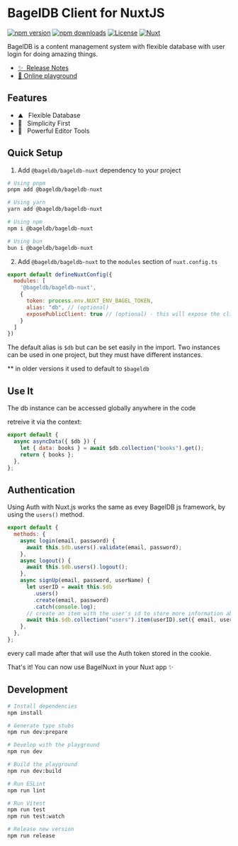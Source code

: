 # BagelDB Client for NuxtJS

[![npm version][npm-version-src]][npm-version-href]
[![npm downloads][npm-downloads-src]][npm-downloads-href]
[![License][license-src]][license-href]
[![Nuxt][nuxt-src]][nuxt-href]

BagelDB is a content management system with flexible database with user login for doing amazing things.

- [✨ &nbsp;Release Notes](/CHANGELOG.md)
- [🏀 Online playground](https://stackblitz.com/github/bageldb/libraries/@bageldb/bageldb-nuxt?file=playground%2Fapp.vue)
<!-- - [📖 &nbsp;Documentation](https://docs.bageldb.com) -->

## Features

- ⛰ &nbsp; Flexible Database
- 🚠 &nbsp; Simplicity First
- 🌲 &nbsp; Powerful Editor Tools

## Quick Setup

1. Add `@bageldb/bageldb-nuxt` dependency to your project

```bash
# Using pnpm
pnpm add @bageldb/bageldb-nuxt

# Using yarn
yarn add @bageldb/bageldb-nuxt

# Using npm
npm i @bageldb/bageldb-nuxt

# Using bun
bun i @bageldb/bageldb-nuxt
```

2. Add `@bageldb/bageldb-nuxt` to the `modules` section of `nuxt.config.ts`

```js
export default defineNuxtConfig({
  modules: [
    '@bageldb/bageldb-nuxt',
    {
      token: process.env.NUXT_ENV_BAGEL_TOKEN,
      alias: "db", // (optional)
      exposePublicClient: true // (optional) - this will expose the client to the browser
    }
  ]
})
```

The default alias is `$db` but can be set easily in the import. Two instances can be used in one project, but they must have different instances.

** in older versions it used to default to `$bageldb`

## Use It

The db instance can be accessed globally anywhere in the code

retreive it via the context:

```js
export default {
  async asyncData({ $db }) {
    let { data: books } = await $db.collection("books").get();
    return { books };
  },
};
```
<!--
if you call the instance via the `fetch()` method, use `this` before calling it

```js
export default {
  async fetch() {
    let { data: books } = await this.$db.collection("books").get();
    return { books };
  },
};
``` -->

## Authentication

Using Auth with Nuxt.js works the same as evey BagelDB js framework, by using the `users()` method.

```js
export default {
  methods: {
    async login(email, password) {
      await this.$db.users().validate(email, password);
    },
    async logout() {
      await this.$db.users().logout();
    },
    async signUp(email, password, userName) {
      let userID = await this.$db
        .users()
        .create(email, password)
        .catch(console.log);
      // create an item with the user's id to store more information about the user.
      await this.$db.collection("users").item(userID).set({ email, userName });
    },
  },
};
```

every call made after that will use the Auth token stored in the cookie.


That's it! You can now use BagelNuxt in your Nuxt app ✨


## Development

```bash
# Install dependencies
npm install

# Generate type stubs
npm run dev:prepare

# Develop with the playground
npm run dev

# Build the playground
npm run dev:build

# Run ESLint
npm run lint

# Run Vitest
npm run test
npm run test:watch

# Release new version
npm run release
```

<!-- Badges -->
[npm-version-src]: https://img.shields.io/npm/v/@bageldb/bageldb-nuxt/latest.svg?style=flat&colorA=18181B&colorB=28CF8D
[npm-version-href]: https://npmjs.com/package/@bageldb/bageldb-nuxt

[npm-downloads-src]: https://img.shields.io/npm/dm/@bageldb/bageldb-nuxt.svg?style=flat&colorA=18181B&colorB=28CF8D
[npm-downloads-href]: https://npmjs.com/package/@bageldb/bageldb-nuxt

[license-src]: https://img.shields.io/npm/l/@bageldb/bageldb-nuxt.svg?style=flat&colorA=18181B&colorB=28CF8D
[license-href]: https://npmjs.com/package/@bageldb/bageldb-nuxt

[nuxt-src]: https://img.shields.io/badge/Nuxt-18181B?logo=nuxt.js
[nuxt-href]: https://nuxt.com
